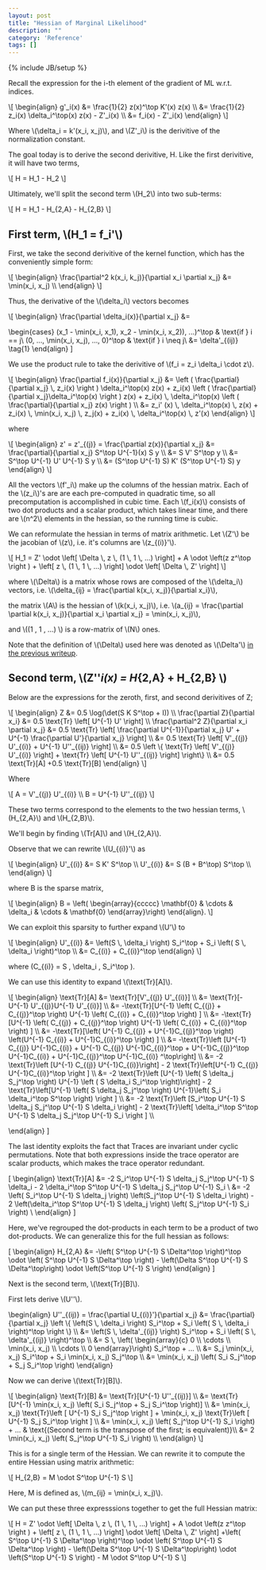 ```yaml
---
layout: post
title: "Hessian of Marginal Likelihood"
description: ""
category: 'Reference'
tags: []
---
```

{% include JB/setup %}

Recall  the expression for the i-th element of the gradient of ML w.r.t. indices.

<div>
\[
\begin{align}
g'_i(x) &= \frac{1}{2} z(x)^\top K'(x) z(x) \\
        &= \frac{1}{2} z_i(x) \delta_i^\top(x) z(x) - Z'_i(x) \\
        &= f_i(x) - Z'_i(x)
\end{align}
\]
</div>

Where \\(\delta_i = k'(x_i, x_j)\\), and \\(Z'_i\\) is the derivitive of the normalization constant.

    


The goal today is to derive the second derivitive, H.  Like the first derivitive, it will have two terms,
    
    
<div>
    \[
    H = H_1 - H_2
    \]
</div>

Ultimately, we'll split the second term \\(H_2\\) into two sub-terms:

<div>
    \[
    H = H_1 - H_{2,A} - H_{2,B}
    \]
</div>


First term, \\(H_1 = f_i'\\)
------------------

First, we take the second derivitive of the kernel function, which has the conveniently simple form:

<div>
\[
\begin{align}
\frac{\partial^2 k(x_i, k_j)}{\partial x_i \partial x_j} &= \min(x_i, x_j) \\
\end{align}
\]
</div>

Thus, the derivative of the \\(\delta_i\\) vectors becomes
<div>
\[
\begin{align}
\frac{\partial \delta_i(x)}{\partial x_j} &= 

\begin{cases}
    (x_1 - \min(x_i, x_1), x_2 - \min(x_i, x_2)), ...)^\top  & \text{if } i == j\\
    (0, ..., \min(x_i, x_j), ..., 0)^\top  & \text{if } i \neq j\\
            &= \delta'_{(ij)} \tag{1}
\end{align}
\]
</div>

We use the product rule to take the derivitive of \\(f_i = z_i \delta_i \cdot  z\\).

<div>
\[
\begin{align}
\frac{\partial f_i(x)}{\partial x_j} &=
            \left ( \frac{\partial}{\partial x_j} \, z_i(x) \right ) \delta_i^\top(x) z(x)  +
            z_i(x) \left ( \frac{\partial}{\partial x_j}\delta_i^\top(x) \right ) z(x) +
            z_i(x) \, \delta_i^\top(x) \left ( \frac{\partial}{\partial x_j} z(x) \right ) \\
&=
            z_i' (x) \, \delta_i^\top(x) \, z(x)  +
            z_i(x) \, \min(x_i, x_j) \, z_j(x) + 
            z_i(x) \, \delta_i^\top(x) \, z'(x)
\end{align}
\]
</div>

where 

<div>
\[
\begin{align}
z' = z'_{(j)} = \frac{\partial z(x)}{\partial x_j} &= \frac{\partial}{\partial x_j} S^\top U^{-1}(x) S y \\
        &= S V' S^\top y \\
        &= S^\top U^{-1} U' U^{-1} S y \\
        &= (S^\top U^{-1} S) K' (S^\top U^{-1} S) y
\end{align}
\]
</div>

All the vectors \\(f'_i\\) make up the columns of the hessian matrix.  Each of the \\(z_i\\)'s are are each pre-computed in quadratic time, so all precomputation is accomplished in cubic time.  Each \\(f_i(x)\\) consists of two dot products and a scalar product, which takes linear time, and there are \\(n^2\\) elements in the hessian, so the running time is cubic.


We can reformulate the hessian in terms of matrix arithmetic.  Let \\(Z'\\) be the jacobian of \\(z\\), i.e. it's columns are \\(z_{(i)}'\\).  

<div>
\[
H_1 = Z' \odot \left[ \Delta \, z \, (1 \, 1 \, ...) \right] + A \odot \left(z z^\top \right ) + \left[ z \, (1 \, 1 \, ...) \right] \odot \left[ \Delta \, Z' \right]
\]
</div>

where \\(\Delta\\) is a matrix whose rows are composed of the \\(\delta_i\\) vectors, i.e. \\(\delta_{ij} = \frac{\partial k(x_i, x_j)}{\partial x_i}\\), 
      
the matrix \\(A\\) is the hessian of \\(k(x_i, x_j)\\), i.e. \\(a_{ij} = \frac{\partial \partial k(x_i, x_j)}{\partial x_i \partial x_j} = \min(x_i, x_j)\\),

and \\((1 \, 1 \, ...) \\) is a row-matrix of \\(N\\) ones.

Note that the definition of \\(\Delta\\) used here was denoted as \\(\Delta'\\) [in the previous writeup]({{site.baseurl}}/2013/11/10/reference/).

Second term, \\(Z''_i(x) = H_{2,A} + H_{2,B} \\)
------------------------

Below are the expressions for the zeroth, first, and second derivitives of Z;

<div>
\[
\begin{align}
Z &= 0.5 \log(\det(S K S^\top + I)) \\
\frac{\partial Z}{\partial x_i} &= 0.5 \text{Tr} \left[ U^{-1} U' \right] \\
\frac{\partial^2 Z}{\partial x_i \partial x_j} &= 0.5 \text{Tr} \left[ \frac{\partial U^{-1}}{\partial x_j} U' + U^{-1} \frac{\partial U'}{\partial x_j} \right] \\
        &= 0.5 \text{Tr} \left[ V'_{(j)} U'_{(i)} + U^{-1} U''_{(ij)} \right] \\
        &= 0.5 \left \{ \text{Tr} \left[ V'_{(j)} U'_{(i)} \right] + \text{Tr} \left[ U^{-1} U''_{(ij)} \right] \right\} \\
        &= 0.5 \text{Tr}[A] +0.5 \text{Tr}[B]
\end{align}
\]
</div>

Where

<div>
\[
        A =  V'_{(j)} U'_{(i)} \\  
        B = U^{-1} U''_{(ij)} 
\]
</div>

These two terms correspond to the elements to the two hessian terms, \\(H_{2,A}\\) and \\(H_{2,B}\\).

We'll begin by finding \\(Tr[A]\\) and \\(H_{2,A}\\).


Observe that we can rewrite \\(U_{(i)}'\\) as 

<div>
\[
\begin{align}
U'_{(i)} &= S  K'  S^\top \\
U'_{(i)} &= S  (B + B^\top)  S^\top \\
\end{align}
\]
</div>

where B is the sparse matrix,

<div>
\[
\begin{align}
B = \left( \begin{array}{ccccc}
        \mathbf{0} & \cdots & \delta_i & \cdots & \mathbf{0}
    \end{array}\right)
\end{align}.
\]
</div>

We can exploit this sparsity to further expand \\(U'\\) to

<div>
\[
\begin{align}
U'_{(i)} &= \left(S \, \delta_i \right) S_i^\top  + S_i \left( S \, \delta_i \right)^\top \\
         &= C_{(i)} + C_{(i)}^\top
\end{align}
\]

where \(C_{(i)} = S \, \delta_i \, S_i^\top \).
</div>

We can use this identity to expand \\(\text{Tr}[A]\\).

<div>
\[
\begin{align}
    \text{Tr}[A] &= \text{Tr}[V'_{(j)} U'_{(i)}] \\
          &= \text{Tr}[-U^{-1} U'_{(j)}U^{-1} U'_{(i)}] \\
          &= -\text{Tr}[U^{-1} \left( C_{(j)} + C_{(j)}^\top \right) U^{-1} \left( C_{(i)} + C_{(i)}^\top \right) ] \\
          &= -\text{Tr}[U^{-1} \left( C_{(j)} + C_{(j)}^\top \right) U^{-1} \left( C_{(i)} + C_{(i)}^\top \right) ] \\
          &= -\text{Tr}[\left( U^{-1}  C_{(j)} + U^{-1}C_{(j)}^\top \right) \left(U^{-1}  C_{(i)} + U^{-1}C_{(i)}^\top \right) ] \\
          &= -\text{Tr}\left [U^{-1}  C_{(j)} U^{-1}C_{(i)} + U^{-1}  C_{(j)} U^{-1}C_{(i)}^\top + U^{-1}C_{(j)}^\top U^{-1}C_{(i)} + U^{-1}C_{(j)}^\top U^{-1}C_{(i)} ^\top\right] \\
          &= -2 \text{Tr}\left [U^{-1}  C_{(j)} U^{-1}C_{(i)}\right]  - 2 \text{Tr}\left[U^{-1} C_{(j)} U^{-1}C_{(i)}^\top \right ] \\
          &= -2 \text{Tr}\left [U^{-1} \left( S \delta_j S_j^\top \right) U^{-1} \left ( S \delta_i S_i^\top \right)\right]  - 2 \text{Tr}\left[U^{-1} \left( S \delta_j S_j^\top \right) U^{-1}\left( S_i \delta_i^\top S^\top \right) \right ] \\
          &= -2 \text{Tr}\left [S_i^\top U^{-1} S \delta_j S_j^\top U^{-1} S \delta_i \right]  - 2 \text{Tr}\left[ \delta_i^\top S^\top U^{-1} S \delta_j S_j^\top U^{-1} S_i \right ] \\

\end{align}
\]

The last identity exploits the fact that Traces are invariant under cyclic permutations.  Note that both expressions inside the trace operator are scalar products, which makes the trace operator redundant.  

\[
\begin{align}
    \text{Tr}[A]
          &= -2 S_i^\top U^{-1} S \delta_j S_j^\top U^{-1} S \delta_i  - 2  \delta_i^\top S^\top U^{-1} S \delta_j S_j^\top U^{-1} S_i \\
          &= -2 \left( S_i^\top U^{-1} S \delta_j \right) \left(S_j^\top U^{-1} S \delta_i \right)  - 2  \left(\delta_i^\top S^\top U^{-1} S \delta_j \right) \left( S_j^\top U^{-1} S_i \right) \\
\end{align}
\]

Here, we've regrouped the dot-products in each term to be a product of two dot-products.  We can generalize this for the full hessian as follows:

\[
\begin{align}
    H_{2,A} &= -\left( S^\top U^{-1} S \Delta^\top \right)^\top \odot \left( S^\top U^{-1} S \Delta^\top \right)  - \left(\Delta S^\top U^{-1} S \Delta^\top\right) \odot \left(S^\top U^{-1} S \right) 
\end{align}
\]

</div>

Next is the second term, \\(\text{Tr}[B]\\).  

First lets derive \\(U''\\).

<div>
\begin{align}
U''_{(ij)} = \frac{\partial U_{(i)}'}{\partial x_j} &= 
            \frac{\partial}{\partial x_j} \left \{ 
            \left(S \, \delta_i \right) S_i^\top  +
            S_i \left( S \, \delta_i \right)^\top 
            \right \} \\
            &= \left(S \, \delta'_{(ij)} \right) S_i^\top  +
            S_i \left( S \, \delta'_{(ij)} \right)^\top  \\
            &= S \, 
            \left( \begin{array}{c} 0 \\ \cdots \\ \min(x_i, x_j) \\ \cdots \\ 0 \end{array}\right)
                    S_i^\top  + ... \\
            &= S_j \min(x_i, x_j) S_i^\top + S_i \min(x_i, x_j) S_j^\top \\
            &= \min(x_i, x_j) \left( S_i S_j^\top + S_j  S_i^\top \right)
\end{align}
</div>

Now we can derive \\(\text{Tr}[B]\\).
<div>
\[
\begin{align}
    \text{Tr}[B] &= \text{Tr}[U^{-1} U''_{(ij)}] \\
            &= \text{Tr}[U^{-1} \min(x_i, x_j) \left( S_i S_j^\top + S_j S_i^\top \right)] \\
            &= \min(x_i, x_j) \text{Tr}\left [ U^{-1} S_i  S_j^\top \right ] + \min(x_i, x_j) \text{Tr}\left [ U^{-1} S_j  S_i^\top \right ] \\
            &= \min(x_i, x_j) \left( S_j^\top U^{-1} S_i \right)  + ...  & \text{(Second term is the transpose of the first; is equivalent)}\\
            &= 2 \min(x_i, x_j) \left( S_j^\top U^{-1} S_i \right) \\
\end{align}
\]

</div>

This is for a single term of the Hessian.  We can rewrite it to compute the entire Hessian using matrix arithmetic:


<div>
\[
    H_{2,B} = M \odot S^\top U^{-1} S
\]
</div>

Here, M is defined as, \\(m_{ij} = \min(x_i, x_j)\\).  

We can put these three expresssions together to get the full Hessian matrix:

<div>
\[
 H = Z' \odot \left[ \Delta \, z \, (1 \, 1 \, ...) \right] + A \odot \left(z z^\top \right ) + \left[ z \, (1 \, 1 \, ...) \right] \odot \left[ \Delta \, Z' \right]
    +\left( S^\top U^{-1} S \Delta^\top \right)^\top \odot \left( S^\top U^{-1} S \Delta^\top \right)  - \left(\Delta S^\top U^{-1} S \Delta^\top\right) \odot \left(S^\top U^{-1} S \right)
    -  M \odot S^\top U^{-1} S
\]
</div>
